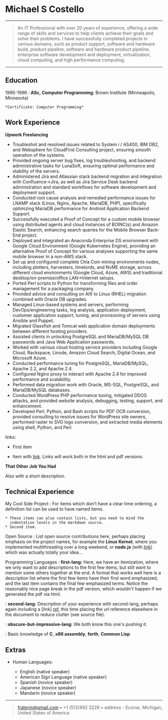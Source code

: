 Michael S Costello
==================

----

> An IT Professional with over 20 years of experience, offering a wide range of skills and services 
> to help clients achieve their goals and solve their problems. 
> I have successfully completed projects in various domains, such as product support, software and 
> hardware build, product pipeline, software and hardware product pipeline, enterprise software 
> development and deployment, virtualization, cloud computing, and high performance computing.

----

Education
---------

1995-1996
:   **ASc, Computer Programming**; Brown Institute (Minneapolis, Minnesota) 

    *Certificate: Computer Programming*

Work Experience
---------------

**Upwork Freelancing**
- Troubleshot and resolved issues related to System i / AS400, IBM DB2, and Websphere for CloudFirst Consulting project, ensuring smooth operation of the systems.
- Provided ongoing server bug fixes, log troubleshooting, and backend administrative tasks for LunaSoft, ensuring optimal performance and stability of the servers.
- Administered Jira and Atlassian stack backend migration and integration with Confluence->Jira, as well as Jira Service Desk backend administration and standard workflows for software development and deployment support.
- Conducted root cause analysis and remedied performance issues for LNAMP stack (Linux, Nginx, Apache, MariaDB, PHP), specifically optimizing MariaDB performance for Android Application Backend Support.
- Successfully executed a Proof of Concept for a custom mobile browser using distributed agents and cloud instances of BOINC(s) and Amazon Elastic Search, enhancing search queries for the Mobile Browser Back-End project.
- Deployed and integrated an Anaconda Enterprise DS environment with Google Cloud Environment (Google Kubernetes Engine), providing an alternative Proof of Concept for various analyses supporting the same mobile browser in a non-AWS stack.
- Set up and configured complete Chia Coin mining environments nodes, including plotters, harvesters, timelords, and NvME storage, across different cloud environments (Google Cloud, Azure, AWS) and traditional desktop/on-premise/office LAN->Internet setups.
- Ported Perl scripts to Python for transforming files and order management for a packaging company.
- Provided advice and consulting on AIX to Linux (RHEL) migration combined with Oracle DB upgrades.
- Managed Linux-based systems and servers, performing DevOps/engineering tasks, log analysis, application deployment, customer application support, tuning, and provisioning of servers using Ansible and Puppet.
- Migrated Glassfish and Tomcat web application domain deployments between different hosting providers.
- Assisted clients in unlocking PostgreSQL and MariaDB/MySQL DB passwords and Java Web Application passwords.
- Worked with various cloud hosting service providers including Google Cloud, Rackspace, Linode, Amazon Cloud Search, Digital Ocean, and Microsoft Azure.
- Conducted performance tuning for PostgreSQL, MariaDB/MySQL, Apache 2.2, and Apache 2.4.
- Configured Nginx proxy to interact with Apache 2.4 for improved performance and scalability.
- Performed data migration work with Oracle, MS-SQL, PostgreSQL, and MariaDB/MySQL databases.
- Conducted WordPress PHP performance tuning, mitigated DDOS attacks, and provided website analysis, debugging, testing, support, and enhancement.
- Developed Perl, Python, and Bash scripts for PDF OCR conversion, provided consulting to resolve issues for WordPress site owners, performed raster to SVG logo conversion, and extracted media elements using shell, Python, and Perl.

links:

* First item

* Item with [link](http://www.example.com). Links will work both in
  the html and pdf versions.

**That Other Job You Had**

Also with a short description.

Technical Experience
--------------------

My Cool Side Project
:   For items which don't have a clear time ordering, a definition
    list can be used to have named items.

    * These items can also contain lists, but you need to mind the
      indentation levels in the markdown source.
    * Second item.

Open Source
:   List open source contributions here, perhaps placing emphasis on
    the project names, for example the **Linux Kernel**, where you
    implemented multithreading over a long weekend, or **node.js**
    (with [link](http://nodejs.org)) which was actually totally
    your idea...

Programming Languages
:   **first-lang:** Here, we have an itemization, where we only want
    to add descriptions to the first few items, but still want to
    mention some others together at the end. A format that works well
    here is a description list where the first few items have their
    first word emphasized, and the last item contains the final few
    emphasized terms. Notice the reasonably nice page break in the pdf
    version, which wouldn't happen if we generated the pdf via html.

:   **second-lang:** Description of your experience with second-lang,
    perhaps again including a [link] [ref], this time placing the url
    reference elsewhere in the document to reduce clutter (see source
    file). 

:   **obscure-but-impressive-lang:** We both know this one's pushing
    it.

:   Basic knowledge of **C**, **x86 assembly**, **forth**, **Common Lisp**

[ref]: https://github.com/githubuser/superlongprojectname

Extras
----------------------------------------

* Human Languages:

     * English (native speaker)
     * American Sign Language (native speaker)
     * Spanish (novice speaker)
     * Japanese (novice speaker)
     * Mandarin (novice speaker)


----

> <fraterm@gmail.com> • +1 (512)992 3226 •
> address - Ecorse, Michigan, United States of America
